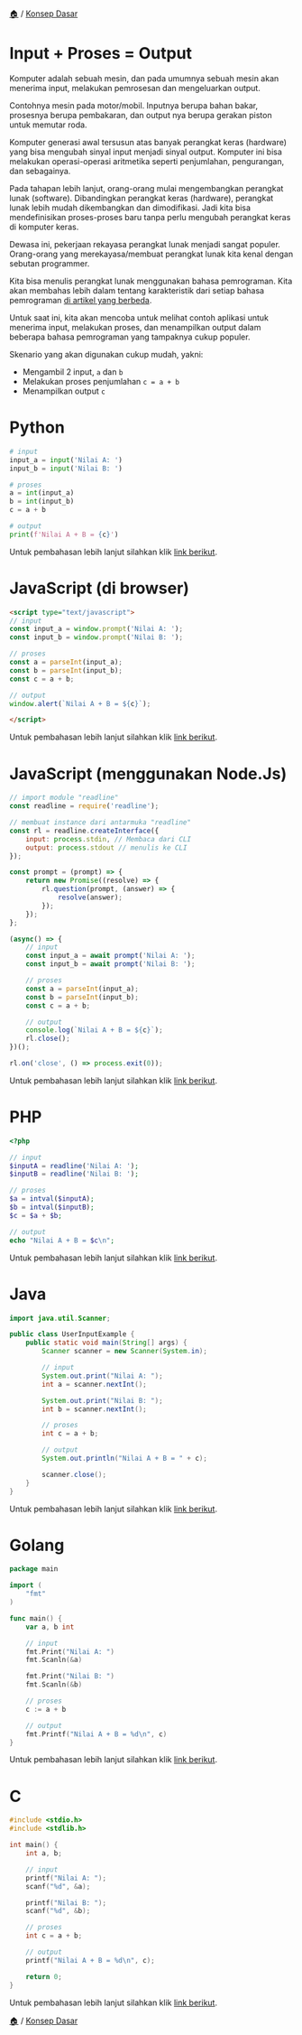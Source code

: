 [🏠](../../README.md) / [Konsep Dasar](../README.md)

# Input + Proses = Output

Komputer adalah sebuah mesin, dan pada umumnya sebuah mesin akan menerima input, melakukan pemrosesan dan mengeluarkan output.

Contohnya mesin pada motor/mobil. Inputnya berupa bahan bakar, prosesnya berupa pembakaran, dan output nya berupa gerakan piston untuk memutar roda.

Komputer generasi awal tersusun atas banyak perangkat keras (hardware) yang bisa mengubah sinyal input menjadi sinyal output. Komputer ini bisa melakukan operasi-operasi aritmetika seperti penjumlahan, pengurangan, dan sebagainya.

Pada tahapan lebih lanjut, orang-orang mulai mengembangkan perangkat lunak (software). Dibandingkan perangkat keras (hardware), perangkat lunak lebih mudah dikembangkan dan dimodifikasi. Jadi kita bisa mendefinisikan proses-proses baru tanpa perlu mengubah perangkat keras di komputer keras.

Dewasa ini, pekerjaan rekayasa perangkat lunak menjadi sangat populer. Orang-orang yang merekayasa/membuat perangkat lunak kita kenal dengan sebutan programmer.

Kita bisa menulis perangkat lunak menggunakan bahasa pemrograman. Kita akan membahas lebih dalam tentang karakteristik dari setiap bahasa pemrograman [di artikel yang berbeda](../bahasa-pemrograman.md).

Untuk saat ini, kita akan mencoba untuk melihat contoh aplikasi untuk menerima input, melakukan proses, dan menampilkan output dalam beberapa bahasa pemrograman yang tampaknya cukup populer.

Skenario yang akan digunakan cukup mudah, yakni:
- Mengambil 2 input, `a` dan `b`
- Melakukan proses penjumlahan `c = a + b`
- Menampilkan output `c`

# Python

```python
# input
input_a = input('Nilai A: ')
input_b = input('Nilai B: ')

# proses
a = int(input_a)
b = int(input_b)
c = a + b

# output
print(f'Nilai A + B = {c}')
```

Untuk pembahasan lebih lanjut silahkan klik [link berikut](./python/README.md).

# JavaScript (di browser)

```html
<script type="text/javascript">
// input
const input_a = window.prompt('Nilai A: ');
const input_b = window.prompt('Nilai B: ');

// proses
const a = parseInt(input_a);
const b = parseInt(input_b);
const c = a + b;

// output
window.alert(`Nilai A + B = ${c}`);

</script>
```

Untuk pembahasan lebih lanjut silahkan klik [link berikut](./javascript-browser/README.md).

# JavaScript (menggunakan Node.Js)

```javascript
// import module "readline"
const readline = require('readline');

// membuat instance dari antarmuka "readline"
const rl = readline.createInterface({
    input: process.stdin, // Membaca dari CLI
    output: process.stdout // menulis ke CLI
});

const prompt = (prompt) => {
    return new Promise((resolve) => {
        rl.question(prompt, (answer) => {
            resolve(answer);
        });
    });
};

(async() => {
    // input
    const input_a = await prompt('Nilai A: ');
    const input_b = await prompt('Nilai B: ');

    // proses
    const a = parseInt(input_a);
    const b = parseInt(input_b);
    const c = a + b;

    // output
    console.log(`Nilai A + B = ${c}`);
    rl.close();
})();

rl.on('close', () => process.exit(0));
```

Untuk pembahasan lebih lanjut silahkan klik [link berikut](./javascript-nodejs/README.md).

# PHP

```php
<?php

// input
$inputA = readline('Nilai A: ');
$inputB = readline('Nilai B: ');

// proses
$a = intval($inputA);
$b = intval($inputB);
$c = $a + $b;

// output
echo "Nilai A + B = $c\n";
```

Untuk pembahasan lebih lanjut silahkan klik [link berikut](./php/README.md).


# Java

```java
import java.util.Scanner;

public class UserInputExample {
    public static void main(String[] args) {
        Scanner scanner = new Scanner(System.in);

        // input
        System.out.print("Nilai A: ");
        int a = scanner.nextInt();

        System.out.print("Nilai B: ");
        int b = scanner.nextInt();

        // proses
        int c = a + b;

        // output
        System.out.println("Nilai A + B = " + c);

        scanner.close();
    }
}
```

Untuk pembahasan lebih lanjut silahkan klik [link berikut](./java/README.md).

# Golang

```go
package main

import (
	"fmt"
)

func main() {
	var a, b int

    // input
	fmt.Print("Nilai A: ")
	fmt.Scanln(&a)

	fmt.Print("Nilai B: ")
	fmt.Scanln(&b)

    // proses
	c := a + b

    // output
	fmt.Printf("Nilai A + B = %d\n", c)
}
```


Untuk pembahasan lebih lanjut silahkan klik [link berikut](./go/README.md).

# C

```c
#include <stdio.h>
#include <stdlib.h>

int main() {
    int a, b;

    // input
    printf("Nilai A: ");
    scanf("%d", &a);

    printf("Nilai B: ");
    scanf("%d", &b);

    // proses
    int c = a + b;

    // output
    printf("Nilai A + B = %d\n", c);

    return 0;
}
```

Untuk pembahasan lebih lanjut silahkan klik [link berikut](./c/README.md).


[🏠](../../README.md) / [Konsep Dasar](../README.md)